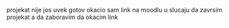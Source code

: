 projekat nije jos uvek gotov okacio sam link na moodlu u slucaju da zavrsim projekat a da zaboravim da okacim link
